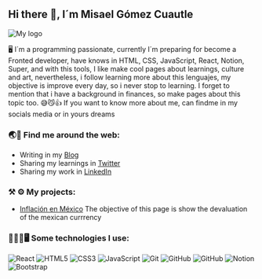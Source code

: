 ## Hi there 👋, I´m Misael Gómez Cuautle
![My logo](https://misael-gmez-cuautle.super.site/_next/image?url=https%3A%2F%2Fsuper-static-assets.s3.amazonaws.com%2F8740269a-ab5e-4df9-a57d-162483db27cc%2Fuploads%2Flogo%2Fd39620ae-91eb-4ea6-a3be-a601b202e278.jpg&w=1920&q=80)

🖥 I´m a programming passionate, currently I´m preparing for become a Fronted developer, 
have knows in HTML, CSS, JavaScript, React, Notion, Super, and with this tools,
I like make cool pages about learnings, culture and art, nevertheless, i follow learning more about this lenguajes,
my objective is improve every day, so i never stop to learning.
I forget to mention that i have a background in finances, so make pages about this topic too. 😅😼👍
If you want to know more about me, can findme in my socials media or in yours dreams

### 🌏🔭  Find me  around the web:
* Writing in my [Blog](https://misael-gmez-cuautle.super.site/)
* Sharing my learnings in [Twitter](https://twitter.com/MisaelG51069440)
* Sharing my work in [LinkedIn](https://www.linkedin.com/in/misael-g%C3%B3mez-cuautle-5976491b9/)

### ⚒ ⚙  My projects:
* [Inflación en México](https://misael-gc.github.io/Inflacion-mx.github.io/)
The objective of this page is show the devaluation of the mexican currrency 

### 🤖🚀📱🖥️ Some  technologies I use:
![React](https://img.shields.io/badge/React-20232A?style=for-the-badge&logo=react&logoColor=61DAFB)
![HTML5](https://img.shields.io/badge/HTML5-E34F26?style=for-the-badge&logo=html5&logoColor=white)
![CSS3](https://img.shields.io/badge/CSS3-1572B6?style=for-the-badge&logo=css3&logoColor=white)
![JavaScript](https://img.shields.io/badge/JavaScript-323330?style=for-the-badge&logo=javascript&logoColor=F7DF1E)
![Git](https://img.shields.io/badge/GIT-E44C30?style=for-the-badge&logo=git&logoColor=white)
![GitHub](https://img.shields.io/badge/GitHub%20Pages-222222?style=for-the-badge&logo=GitHub%20Pages&logoColor=white)
![GitHub](https://img.shields.io/badge/GitHub-100000?style=for-the-badge&logo=github&logoColor=white)
![Notion](https://img.shields.io/badge/Notion-000000?style=for-the-badge&logo=notion&logoColor=white)
![Bootstrap](https://img.shields.io/badge/Bootstrap-563D7C?style=for-the-badge&logo=bootstrap&logoColor=white)




<!--
**Misael-GC/Misael-GC** is a ✨ _special_ ✨ repository because its `README.md` (this file) appears on your GitHub profile.

Here are some ideas to get you started:

- 🔭 I’m currently working on ...
- 🌱 I’m currently learning ...
- 👯 I’m looking to collaborate on ...
- 🤔 I’m looking for help with ...
- 💬 Ask me about ...
- 📫 How to reach me: ...
- 😄 Pronouns: ...
- ⚡ Fun fact: ...
-->
